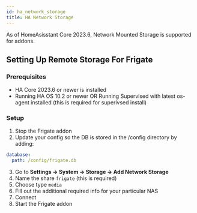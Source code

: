 ```yaml
---
id: ha_network_storage
title: HA Network Storage
---
```


As of HomeAsisstant Core 2023.6, Network Mounted Storage is supported for addons.

## Setting Up Remote Storage For Frigate

### Prerequisites

- HA Core 2023.6 or newer is installed
- Running HA OS 10.2 or newer OR Running Supervised with latest os-agent installed (this is required for superivsed install)

### Setup

1. Stop the Frigate addon
2. Update your config so the DB is stored in the /config directory by adding:
```yaml
database:
  path: /config/frigate.db
```
3. Go to **Settings -> System -> Storage -> Add Network Storage**
4. Name the share `frigate` (this is required)
5. Choose type `media`
6. Fill out the additional required info for your particular NAS
7. Connect
8. Start the Frigate addon
